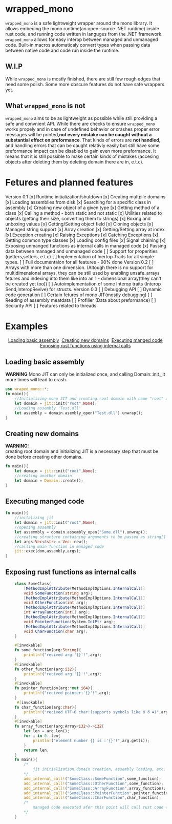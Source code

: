 # wrapped_mono
 `wrapped_mono` is a safe lightweight wrapper around the mono library. It allows embeding the mono runtime(an open-source .NET runtime) inside rust code, and running code written in languges from the .NET framework. `wrapped_mono` allows for easy interop between managed and unmanaged code. Built-in macros automaticaly convert types when passing data between native code and code run inside the runtime.
## W.I.P
 While `wrapped_mono` is mostly finished, there are still few rough edges that need some polish. Some more obscure features do not have safe wrappers yet.
## What `wrapped_mono` **is not**
 `wrapped_mono` aims to be as lightweight as possible while still providing a safe and convnient API. While there are checks to ensure `wrapped_mono` works propely and in case of undefined behavior or crashes proper error messages will be printed,**not every mistake can be caught without a substantial effect on preformance**. That kinds of errors are **not handled**, and handling errors that can be caught relativly easily but still have some preformance impact can be disabled to gain even more preformance. It means that it is still possible to make certain kinds of mistakes (accesing objects after deleting them by deleting domain there are in, e.t.c).
# Fetures and planned features
Version 0.1
[x] Runtime initialization/shutdown
[x] Creating multpile domains
[x] Loading assemblies from disk
[x] Searching for a specific class in assembly
[x] Creating new object of a given type
[x] Getting method of a class
[x] Calling a method - both static and not static
[x] Utilities related to objects (getting their size, converting them to strings)
[x] Boxing and unboxing values
[x] Getting/Setting object field
[x] Cloning objects
[x] Managed string support
[x] Array creation
[x] Getting/Setting array at index
[x] Exception creating
[x] Raising Exceptions
[x] Catching Exceptions
[x] Getting common type classes
[x] Loading config files
[x] Signal chaining
[x] Exposing unmanged functions as internal calls in managed code
[x] Passing data between managed and unmanaged code
[ ] Support for properities (getters,setters, e.t.c)
[ ] Implementation of Inertop Traits for all simple types.
[ ] Full documentaion for all features - 90% done
Version 0.2
[ ] Arrays with more than one dimension. (Altough there is no support for multidimensional arrays, they can be still used by enabling unsafe_arrays fetures and indexing into them like into an 1 - dimensional array(they can't be created yet too))
[ ] Autoimplementation of some Interop traits (Interop Send,InteropRevive) for structs.
Version 0.3
[ ] Debugging API
[ ] Dynamic code generation
[ ] Certain fetures of mono JIT(mostly debugging)
[ ] Reading of assembly meatdata
[ ] Profilier (Data about preformance)
[ ] Seciurity API
[ ] Features related to threads
# Examples
<p align = "center">
    <a href="#Loading">Loading basic assembly<a>&nbsp;
    <a href="#Creating new domains">Creating new domains<a>&nbsp;
    <a href="#Executing manged code">Executing manged code<a>&nbsp;
    <a href="# Exposing rust functions as internal calls">Exposing rust functions using internal calls<a>&nbsp;
</p>

## Loading basic assembly
**WARNING** Mono JIT can only be initialized once, and calling Domain::init_jit more times will lead to crash.
```rust
use wraped_mono::*;
fn main(){
    //Initializing mono JIT and creating root domain with name "root" and no version specifincation (default runtime version)
    let domain = jit::init("root",None);
    //Loading assembly 'Test.dll'
    let assembly = domain.asembly_open("Test.dll").unwrap();
}
```
## Creating new domains
**WARNING**!<br> creating root domain and initializing JIT is a necessary step that must be done before creating other domains.
```rust
fn main(){
    let domain = jit::init("root",None);
    //creating another domain 
    let domain = Domain::create();
}
```
## Executing manged code
```rust
fn main(){
    //initalizing jit
    let domain = jit::init("root",None);
    //opening assembly
    let assemmbly = domain.assembly_open("Some.dll").unwrap();
    //creating structure containing arguments to be passed as string[] args
    let args:Vec<&str> = Vec::new();
    //calling main function in managed code
    jit::exec(dom,assembly,args);
}
```
## Exposing rust functions as internal calls
```cs
    class SomeClass{
        [MethodImplAttribute(MethodImplOptions.InternalCall)]
        void SomeFunction(string arg);
        [MethodImplAttribute(MethodImplOptions.InternalCall)]
        void OtherFunction(int arg);
        [MethodImplAttribute(MethodImplOptions.InternalCall)]
        int ArrayFunction(int[] arg);
        [MethodImplAttribute(MethodImplOptions.InternalCall)]
        void PointerFunction(System.IntPtr arg);
        [MethodImplAttribute(MethodImplOptions.InternalCall)]
        void CharFunction(char arg);
    }
```
```rust
    #[invokable]
    fn some_function(arg:String){
        println!("recived arg:'{}'!",arg);
    }
    #[invokable]
    fn other_function(arg:i32){
        println!("recived arg:'{}'!",arg);
    }
    #[invokable]
    fn pointer_function(arg:*mut i64){
        println!("recived pointer:'{}'!",arg);
    }
     #[invokable]
    fn char_function(arg:char){
        println!("recived UTF-8 char!(supports symbols like ó ö ❤️)",arg);
    }
    #[invokable]
    fn array_function(arg:Array<i32>)->i32{
        let len = arg.len();
        for i in 0..len{
            println!("element number {} is :'{}'!",arg.get(i));
        }
        return len;
    }
    fn main(){
        /*
            jit initialization,domain creation, assembly loading, etc.
        */
        add_internal_call!("SomeClass::SomeFunction",some_function);
        add_internal_call!("SomeClass::OtherFunction",some_function);
        add_internal_call!("SomeClass::ArrayFunction",array_function);
        add_internal_call!("SomeClass::PointerFunction",pointer_function);
        add_internal_call!("SomeClass::CharFunction",char_function);
        /*
            managed code executed afer this point will call rust code when functions exposed as interall calls will be called
        */
    }